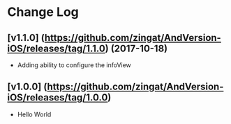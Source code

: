 # Change Log

## [v1.1.0] (https://github.com/zingat/AndVersion-iOS/releases/tag/1.1.0) (2017-10-18)
- Adding ability to configure the infoView

## [v1.0.0] (https://github.com/zingat/AndVersion-iOS/releases/tag/1.0.0)
- Hello World
